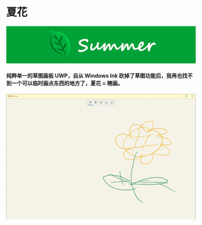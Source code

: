 # 夏花
![title.png](Assets/title.png)

#### 纯粹单一的草图画板 UWP，自从 Windows Ink 砍掉了草图功能后，我再也找不到一个可以临时画点东西的地方了，夏花 = 瞎画。

![screenshot.jpg](Assets/screenshot.jpg)
